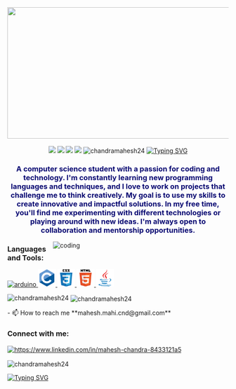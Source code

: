   <img src="https://www.niet.co.in/blog/wp-content/uploads/2020/09/robotics_Blog-1.jpg" height="300" width="1000" >
<p align="center">
    <a href="https://github.com/ChandraMahesh24/ChandraMahesh24"><img src="https://img.shields.io/badge/status-updating-brightgreen.svg"></a>
    <a href="https://github.com/ChandraMahesh24/ChandraMahesh24/graphs/contributors"><img src="https://img.shields.io/github/contributors/ChandraMahesh24/ChandraMahesh24?color=blue"></a>
    <a href="https://github.com/ChandraMahesh24/ChandraMahesh24/stargazers"><img src="https://img.shields.io/github/stars/ChandraMahesh24/ChandraMahesh24.svg?logo=github"></a>
    <a href="https://github.com/ChandraMahesh24/ChandraMahesh24/network/members"><img src="https://img.shields.io/github/forks/ChandraMahesh24/ChandraMahesh24.svg?color=blue&logo=github"></a>   
<img
    src="https://komarev.com/ghpvc/?username=chandramahesh24&label=Profile%20views&color=0e75b6&style=flat"
    alt="chandramahesh24"</p>
<a href="https://git.io/typing-svg"><img src="https://readme-typing-svg.demolab.com?font=Fira+Code&weight=6000&size=28&duration=5304&pause=1000&color=1F37F7&background=FFD22800&center=true&vCenter=true&width=850&lines=Hi+there+%F0%9F%91%8BI+am+Mahesh+Chandra+;+Welcome+to+My+Profile!+;Always+learning+new+things" alt="Typing SVG" /></a>
<h3 align="center"style="color: rgb(9, 9, 114)">
 A computer science student with a passion for coding and
  technology. I'm constantly learning new programming languages and techniques,
  and I love to work on projects that challenge me to think creatively. My goal
  is to use my skills to create innovative and impactful solutions. In my free
  time, you'll find me experimenting with different technologies or playing
  around with new ideas. I'm always open to collaboration and mentorship
  opportunities.
</h3>
<img
  align="right"
  alt="coding"
  width="400"
  src="https://media3.giphy.com/media/qgQUggAC3Pfv687qPC/giphy.gif?cid=ecf05e47vqmrx8vappev0f2ifkwsuskvjny1k7ocda0o8ltu&rid=giphy.gif&ct=g"
/>

<h3 align="left">Languages and Tools:</h3>
<p align="left">
  <a href="https://www.arduino.cc/" target="_blank" rel="noreferrer">
    <img
      src="https://cdn.worldvectorlogo.com/logos/arduino-1.svg"
      alt="arduino"
      width="40"
      height="40"
    />
  </a>
  <a href="https://www.cprogramming.com/" target="_blank" rel="noreferrer">
    <img
      src="https://raw.githubusercontent.com/devicons/devicon/master/icons/c/c-original.svg"
      alt="c"
      width="40"
      height="40"
    />
  </a>
  <a href="https://www.w3schools.com/css/" target="_blank" rel="noreferrer">
    <img
      src="https://raw.githubusercontent.com/devicons/devicon/master/icons/css3/css3-original-wordmark.svg"
      alt="css3"
      width="40"
      height="40"
    />
  </a>
  <a href="https://www.w3.org/html/" target="_blank" rel="noreferrer">
    <img
      src="https://raw.githubusercontent.com/devicons/devicon/master/icons/html5/html5-original-wordmark.svg"
      alt="html5"
      width="40"
      height="40"
    />
  </a>
  <a href="https://www.java.com" target="_blank" rel="noreferrer">
    <img
      src="https://raw.githubusercontent.com/devicons/devicon/master/icons/java/java-original.svg"
      alt="java"
      width="40"
      height="40"
    />
  </a>
</p>

<p>
  <img
    align="left"
    src="https://github-readme-stats.vercel.app/api/top-langs?username=chandramahesh24&show_icons=true&locale=en&layout=compact"
    alt="chandramahesh24"
  />
</p>

<p>
  &nbsp;<img
    align="center"
    src="https://github-readme-stats.vercel.app/api?username=chandramahesh24&show_icons=true&locale=en"
    alt="chandramahesh24"
  />
</p>
- 📫 How to reach me **mahesh.mahi.cnd@gmail.com**

<h3 align="left">Connect with me:</h3>
<p align="left">
  <a
    href="https://in.linkedin.com/in/mahesh-chandra-8433121a5"
    target="blank"
    ><img
      align="center"
      src="https://raw.githubusercontent.com/rahuldkjain/github-profile-readme-generator/master/src/images/icons/Social/linked-in-alt.svg"
      alt="https://www.linkedin.com/in/mahesh-chandra-8433121a5"
      height="30"
      width="40"
  /></a>
</p>

<p>
  <img
    align="center"
    src="https://github-readme-streak-stats.herokuapp.com/?user=chandramahesh24&"
    alt="chandramahesh24"
  />
</p>
<a href="https://git.io/typing-svg"><img src="https://readme-typing-svg.demolab.com?font=Press+Start+2P&size=25&pause=1000&color=C81D80&center=true&vCenter=true&width=1100&height=200&lines=Thank+you+for+%F0%9F%98%87++visiting+my+profile" alt="Typing SVG" /></a>
